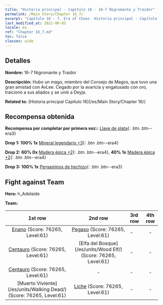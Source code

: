 ```yaml
---
title: "Historia principal - Capítulo 16 - 16-7 Nigromante y Traidor"
permalink: /Main Story/Chapter 16_7/
excerpt: "Capítulo 16 - 7. Era of Chaos  Historia principal - Capítulo 16_7. 16-7 Nigromante y Traidor"
last_modified_at: 2021-06-03
locale: es
ref: "Chapter 16_7.md"
toc: false
classes: wide
---
```


## Detalles

 **Nombre:** 16-7 Nigromante y Traidor

 **Descripción:** Hubo un mago, miembro del Consejo de Magos, que tuvo una gran amistad con AvLee. Cegado por la avaricia y engatusado con oro, traicionó a sus aliados y se unió a Deyja.

 **Related to:** [Historia principal Capítulo 16](/es/Main Story/Chapter 16/)

## Recompensa obtenida

 **Recompensa por completar por primera vez::** [Llave de plata](/ItemsES/con_693/){: .btn .btn--era3}

 **Drop 1:** **100% 1x** [Mineral legendario +3](/ItemsES/mat_54/){: .btn .btn--era4}

 **Drop 2:** **60% 0x** [Madera épica +2](/ItemsES/mat_48/){: .btn .btn--era4}, **40% 1x** [Madera épica +2](/ItemsES/mat_48/){: .btn .btn--era4}

 **Drop 3:** **100% 1x** [Pergaminos de hechizo](/ItemsES/con_694/){: .btn .btn--era3}


## Fight against Team
 **Hero:** h_Adelaide

 **Team:**


  | 1st row | 2nd row | 3rd row | 4th row |
  |:----:|:----:|:----|:----:|
  | [Enano](/es/units/Dwarf/) (Score: 76265, Level:61)  | [Pegaso](/es/units/Pegasus/) (Score: 76265, Level:61)  | - | - |
  | [Centauro](/es/units/Centaur/) (Score: 76265, Level:61)  | [Elfa del Bosque](/es/units/Wood Elf/) (Score: 76265, Level:61)  | - | - |
  | [Centauro](/es/units/Centaur/) (Score: 76265, Level:61)  | - | - | - |
  | [Muerto Viviente](/es/units/Walking Dead/) (Score: 76265, Level:61)  | [Liche](/es/units/Lich/) (Score: 76265, Level:61)  | - | - |


